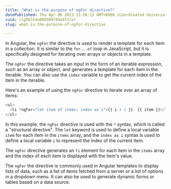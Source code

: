 ```yaml
---
title: "What is the purpose of ngFor directive?"
datePublished: Thu Apr 06 2023 13:56:13 GMT+0000 (Coordinated Universal Time)
cuid: clg56lh4u000509l94a5t1rxr
slug: what-is-the-purpose-of-ngfor-directive

---
```


In Angular, the `ngFor` the directive is used to render a template for each item in a collection. It is similar to the `for...of` loop in JavaScript, but it is specifically designed for iterating over arrays or objects in a template.

The `ngFor` the directive takes an input in the form of an iterable expression, such as an array or object, and generates a template for each item in the iterable. You can also use the `index` variable to get the current index of the item in the iterable.

Here's an example of using the `ngFor` directive to iterate over an array of items:

```typescript
<ul>
  <li *ngFor="let item of items; index as i">{{ i + 1 }}. {{ item }}</li>
</ul>
```

In this example, the `ngFor` directive is used with the `*` syntax, which is called a "structural directive". The `let` keyword is used to define a local variable `item` for each item in the `items` array, and the `index as i` syntax is used to define a local variable `i` to represent the index of the current item.

The `ngFor` directive generates an `li` element for each item in the `items` array and the index of each item is displayed with the item's value.

The `ngFor` the directive is commonly used in Angular templates to display lists of data, such as a list of items fetched from a server or a list of options in a dropdown menu. It can also be used to generate dynamic forms or tables based on a data source.